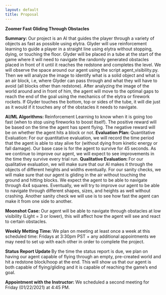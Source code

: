 ```yaml
---
layout: default
title: Proposal
---
```


<b> Zoomer </b>
<b> Fast Gliding Through Obstacles </b> 

<b> Summary: </b>
	Our project is an AI that guides the player through a variety of objects as fast as possible using elytra. Glyder will use reinforcement learning to guide a player in a straight line using elytra without stopping, dying, or touching the floor. Glyder will be placed in a tube at the start of the game where it will need to navigate the randomly generated obstacles placed in front of it until it reaches the redstone and completes the level. 
    We will observe the space around our agent using the script agent_visibility.py. Then we will analyze the image to identify what is a solid object and what is an air block, i.e, where Glyder can pass through and what they will have to avoid (all blocks other than redstone). After analyzing the image of the world around and in front of him, the agent will move to the optimal gaps to reach the end of the goal using the mechanics of the elytra or firework rockets. If Glyder touches the bottom, top or sides of the tube, it will die just as it would if it touches any of the obstacles it needs to navigate. 


<b> AI/ML Algorithms: </b>
    Reinforcement Learning to know when it is going too fast (when to stop using fireworks to boost itself). The positive reward will be based on the time the agent has spent flying. The negative reward will be on whether the agent hits a block or not.
<b> Evaluation Plan: </b>
    Quantitative Evaluation: 
	    For our quantitative evaluation, we will record the time period that the agent is able to stay alive for (without dying from kinetic energy or fall damage). Our base case is for the agent to survive for 45 seconds. As we continue to improve our agent, we will expect to see improvements in the time they survive every trial run.
<b> Qualitative Evaluation: </b>
	    For our qualitative evaluation, we will make sure that our AI makes it through the objects of different heights and widths eventually. 
        For our sanity checks, we will make sure that our agent is gliding in the air without touching the ground and hitting blocks. We expect the agent to be able to navigate through 4x4 squares. Eventually, we will try to improve our agent to be able to navigate through different shapes, sizes, and heights as well without crashing. Another sanity check we will use is to see how fast the agent can make it from one side to another. 


<b> Moonshot Case: </b>
        Our agent will be able to navigate through obstacles at low visibility (Light = 3 or lower), this will affect how the agent will see and react to certain obstacles.

<b> Weekly Metting Time: </b>
    We plan on meeting at least once a week at this scheduled time: Fridays at 3:30pm PST + any additional appointments we may need to set up with each other in order to complete the project. 

<b> Status Report Update </b>
    By the time the status report is due, we plan on having our agent capable of flying through an empty, pre-created world and hit a redstone block/hoop at the end. This will show us that our agent is both capable of flying/gliding and it is capable of reaching the game’s end goal. 
	
<b> Appointment with the Instructor: </b>
	We scheduled a second meeting for Friday (01/22/2021) at 4:45 PM.

